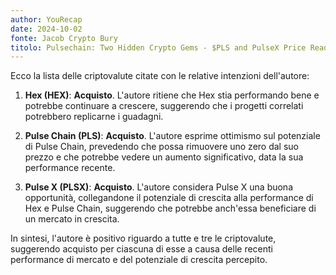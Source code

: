 ```yaml
---
author: YouRecap
date: 2024-10-02
fonte: Jacob Crypto Bury
titolo: Pulsechain: Two Hidden Crypto Gems - $PLS and PulseX Price Ready to Pump?! 💪
---
```


Ecco la lista delle criptovalute citate con le relative intenzioni dell'autore:

1. **Hex (HEX)**: **Acquisto**. L'autore ritiene che Hex stia performando bene e potrebbe continuare a crescere, suggerendo che i progetti correlati potrebbero replicarne i guadagni.

2. **Pulse Chain (PLS)**: **Acquisto**. L'autore esprime ottimismo sul potenziale di Pulse Chain, prevedendo che possa rimuovere uno zero dal suo prezzo e che potrebbe vedere un aumento significativo, data la sua performance recente.

3. **Pulse X (PLSX)**: **Acquisto**. L'autore considera Pulse X una buona opportunità, collegandone il potenziale di crescita alla performance di Hex e Pulse Chain, suggerendo che potrebbe anch'essa beneficiare di un mercato in crescita.

In sintesi, l'autore è positivo riguardo a tutte e tre le criptovalute, suggerendo acquisto per ciascuna di esse a causa delle recenti performance di mercato e del potenziale di crescita percepito.
